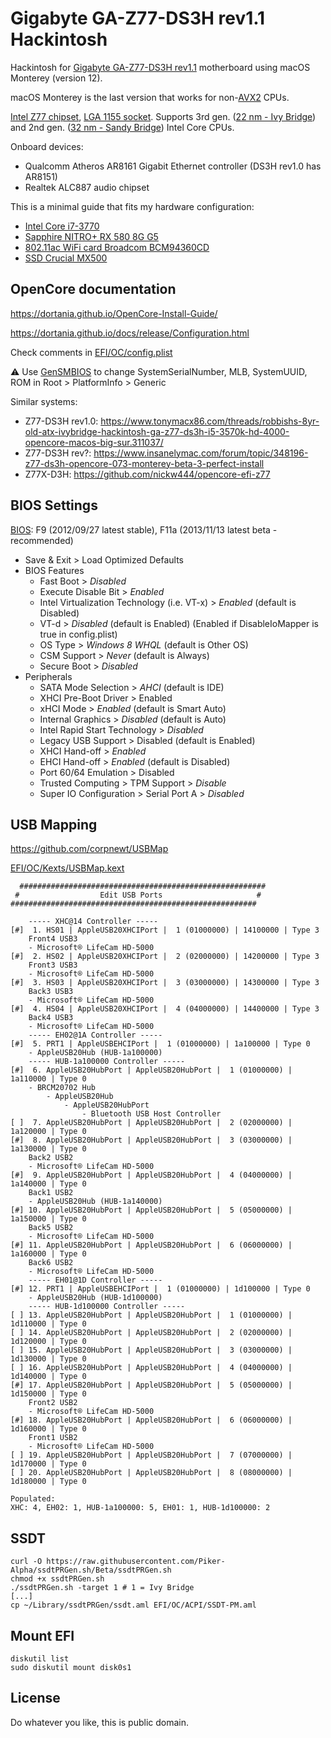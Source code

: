 # Gigabyte GA-Z77-DS3H rev1.1 Hackintosh

Hackintosh for [Gigabyte GA-Z77-DS3H rev1.1](https://www.gigabyte.com/Motherboard/GA-Z77-DS3H-rev-11#ov) motherboard using macOS Monterey (version 12).

macOS Monterey is the last version that works for non-[AVX2](https://en.wikipedia.org/wiki/Advanced_Vector_Extensions#Advanced_Vector_Extensions_2) CPUs.

[Intel Z77 chipset](https://ark.intel.com/content/www/us/en/ark/products/64024/intel-z77-express-chipset.html), [LGA 1155 socket](https://en.wikipedia.org/wiki/LGA_1155).
Supports 3rd gen. ([22 nm - Ivy Bridge](<https://en.wikipedia.org/wiki/Ivy_Bridge_(microarchitecture)>)) and 2nd gen. ([32 nm - Sandy Bridge](https://en.wikipedia.org/wiki/Sandy_Bridge)) Intel Core CPUs.

Onboard devices:

- Qualcomm Atheros AR8161 Gigabit Ethernet controller (DS3H rev1.0 has AR8151)
- Realtek ALC887 audio chipset

This is a minimal guide that fits my hardware configuration:

- [Intel Core i7-3770](https://ark.intel.com/content/www/us/en/ark/products/65719/intel-core-i73770-processor-8m-cache-up-to-3-90-ghz.html)
- [Sapphire NITRO+ RX 580 8G G5](https://www.sapphiretech.com/en/consumer/nitro-rx-580-8g-g5)
- [802.11ac WiFi card Broadcom BCM94360CD](https://github.com/tkrotoff/Gigabyte-GA-Z77-DS3H-rev1.1-Hackintosh/issues/10)
- [SSD Crucial MX500](https://www.crucial.com/ssd/mx500/ct2000mx500ssd1)

## OpenCore documentation

https://dortania.github.io/OpenCore-Install-Guide/

https://dortania.github.io/docs/release/Configuration.html

Check comments in [EFI/OC/config.plist](EFI/OC/config.plist)

⚠️ Use [GenSMBIOS](https://github.com/corpnewt/GenSMBIOS) to change SystemSerialNumber, MLB, SystemUUID, ROM in Root > PlatformInfo > Generic

Similar systems:

- Z77-DS3H rev1.0: https://www.tonymacx86.com/threads/robbishs-8yr-old-atx-ivybridge-hackintosh-ga-z77-ds3h-i5-3570k-hd-4000-opencore-macos-big-sur.311037/
- Z77-DS3H rev?: https://www.insanelymac.com/forum/topic/348196-z77-ds3h-opencore-073-monterey-beta-3-perfect-install
- Z77X-D3H: https://github.com/nickw444/opencore-efi-z77

## BIOS Settings

[BIOS](https://www.gigabyte.com/Motherboard/GA-Z77-DS3H-rev-11/support#support-dl-bios): F9 (2012/09/27 latest stable), F11a (2013/11/13 latest beta - recommended)

- Save & Exit > Load Optimized Defaults
- BIOS Features
  - Fast Boot > _Disabled_
  - Execute Disable Bit > _Enabled_
  - Intel Virtualization Technology (i.e. VT-x) > _Enabled_ (default is Disabled)
  - VT-d > _Disabled_ (default is Enabled) (Enabled if DisableIoMapper is true in config.plist)
  - OS Type > _Windows 8 WHQL_ (default is Other OS)
  - CSM Support > _Never_ (default is Always)
  - Secure Boot > _Disabled_
- Peripherals
  - SATA Mode Selection > _AHCI_ (default is IDE)
  - XHCI Pre-Boot Driver > Enabled
  - xHCI Mode > _Enabled_ (default is Smart Auto)
  - Internal Graphics > _Disabled_ (default is Auto)
  - Intel Rapid Start Technology > _Disabled_
  - Legacy USB Support > Disabled (default is Enabled)
  - XHCI Hand-off > _Enabled_
  - EHCI Hand-off > _Enabled_ (default is Disabled)
  - Port 60/64 Emulation > Disabled
  - Trusted Computing > TPM Support > _Disable_
  - Super IO Configuration > Serial Port A > _Disabled_

## USB Mapping

https://github.com/corpnewt/USBMap

[EFI/OC/Kexts/USBMap.kext](EFI/OC/Kexts/USBMap.kext/Contents/Info.plist)

```
  #######################################################
 #                  Edit USB Ports                     #
#######################################################

    ----- XHC@14 Controller -----
[#]  1. HS01 | AppleUSB20XHCIPort |  1 (01000000) | 14100000 | Type 3
    Front4 USB3
    - Microsoft® LifeCam HD-5000
[#]  2. HS02 | AppleUSB20XHCIPort |  2 (02000000) | 14200000 | Type 3
    Front3 USB3
    - Microsoft® LifeCam HD-5000
[#]  3. HS03 | AppleUSB20XHCIPort |  3 (03000000) | 14300000 | Type 3
    Back3 USB3
    - Microsoft® LifeCam HD-5000
[#]  4. HS04 | AppleUSB20XHCIPort |  4 (04000000) | 14400000 | Type 3
    Back4 USB3
    - Microsoft® LifeCam HD-5000
    ----- EH02@1A Controller -----
[#]  5. PRT1 | AppleUSBEHCIPort |  1 (01000000) | 1a100000 | Type 0
    - AppleUSB20Hub (HUB-1a100000)
    ----- HUB-1a100000 Controller -----
[#]  6. AppleUSB20HubPort | AppleUSB20HubPort |  1 (01000000) | 1a110000 | Type 0
    - BRCM20702 Hub
        - AppleUSB20Hub
            - AppleUSB20HubPort
                - Bluetooth USB Host Controller
[ ]  7. AppleUSB20HubPort | AppleUSB20HubPort |  2 (02000000) | 1a120000 | Type 0
[#]  8. AppleUSB20HubPort | AppleUSB20HubPort |  3 (03000000) | 1a130000 | Type 0
    Back2 USB2
    - Microsoft® LifeCam HD-5000
[#]  9. AppleUSB20HubPort | AppleUSB20HubPort |  4 (04000000) | 1a140000 | Type 0
    Back1 USB2
    - AppleUSB20Hub (HUB-1a140000)
[#] 10. AppleUSB20HubPort | AppleUSB20HubPort |  5 (05000000) | 1a150000 | Type 0
    Back5 USB2
    - Microsoft® LifeCam HD-5000
[#] 11. AppleUSB20HubPort | AppleUSB20HubPort |  6 (06000000) | 1a160000 | Type 0
    Back6 USB2
    - Microsoft® LifeCam HD-5000
    ----- EH01@1D Controller -----
[#] 12. PRT1 | AppleUSBEHCIPort |  1 (01000000) | 1d100000 | Type 0
    - AppleUSB20Hub (HUB-1d100000)
    ----- HUB-1d100000 Controller -----
[ ] 13. AppleUSB20HubPort | AppleUSB20HubPort |  1 (01000000) | 1d110000 | Type 0
[ ] 14. AppleUSB20HubPort | AppleUSB20HubPort |  2 (02000000) | 1d120000 | Type 0
[ ] 15. AppleUSB20HubPort | AppleUSB20HubPort |  3 (03000000) | 1d130000 | Type 0
[ ] 16. AppleUSB20HubPort | AppleUSB20HubPort |  4 (04000000) | 1d140000 | Type 0
[#] 17. AppleUSB20HubPort | AppleUSB20HubPort |  5 (05000000) | 1d150000 | Type 0
    Front2 USB2
    - Microsoft® LifeCam HD-5000
[#] 18. AppleUSB20HubPort | AppleUSB20HubPort |  6 (06000000) | 1d160000 | Type 0
    Front1 USB2
    - Microsoft® LifeCam HD-5000
[ ] 19. AppleUSB20HubPort | AppleUSB20HubPort |  7 (07000000) | 1d170000 | Type 0
[ ] 20. AppleUSB20HubPort | AppleUSB20HubPort |  8 (08000000) | 1d180000 | Type 0

Populated:
XHC: 4, EH02: 1, HUB-1a100000: 5, EH01: 1, HUB-1d100000: 2
```

## SSDT

```
curl -O https://raw.githubusercontent.com/Piker-Alpha/ssdtPRGen.sh/Beta/ssdtPRGen.sh
chmod +x ssdtPRGen.sh
./ssdtPRGen.sh -target 1 # 1 = Ivy Bridge
[...]
cp ~/Library/ssdtPRGen/ssdt.aml EFI/OC/ACPI/SSDT-PM.aml
```

## Mount EFI

```
diskutil list
sudo diskutil mount disk0s1
```

## License

Do whatever you like, this is public domain.
